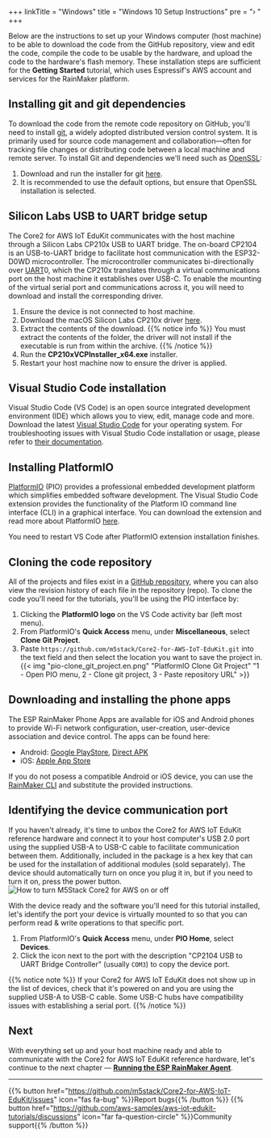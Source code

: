 +++
linkTitle = "Windows"
title = "Windows 10 Setup Instructions"
pre = "› "
+++

Below are the instructions to set up your Windows computer (host machine) to be able to download the code from the GitHub repository, view and edit the code, compile the code to be usable by the hardware, and upload the code to the hardware's flash memory. These installation steps are sufficient for the **Getting Started** tutorial, which uses Espressif's AWS account and services for the RainMaker platform.

## Installing git and git dependencies
To download the code from the remote code repository on GitHub, you'll need to install [git](https://git-scm.com/book/en/v2/Getting-Started-What-is-Git%3F), a widely adopted distributed version control system. It is primarily used for source code management and collaboration—often for tracking file changes or distributing code between a local machine and remote server. To install Git and dependencies we'll need such as [OpenSSL](https://www.openssl.org/):
1) Download and run the installer for git [here](https://git-scm.com/download/win).
2) It is recommended to use the default options, but ensure that OpenSSL installation is selected.

## Silicon Labs USB to UART bridge setup
The Core2 for AWS IoT EduKit communicates with the host machine through a Silicon Labs CP210x USB to UART bridge. The on-board CP2104 is an USB-to-UART bridge to facilitate host communication with the ESP32-D0WD microcontroller. The microcontroller communicates bi-directionally over [UART](https://docs.espressif.com/projects/esp-idf/en/latest/esp32/api-reference/peripherals/uart.html)0, which the CP210x translates through a virtual communications port on the host machine it establishes over USB-C. To enable the mounting of the virtual serial port and communications across it, you will need to download and install the corresponding driver.
1) Ensure the device is not connected to host machine.
2) Download the macOS Silicon Labs CP210x driver [here](https://www.silabs.com/documents/public/software/CP210x_Universal_Windows_Driver.zip).
3) Extract the contents of the download.
   {{% notice info %}}
   You must extract the contents of the folder, the driver will not install if the executable is run from within the archive.
   {{% /notice %}} 
4) Run the **CP210xVCPInstaller_x64.exe** installer.
5) Restart your host machine now to ensure the driver is applied.

## Visual Studio Code installation
Visual Studio Code (VS Code) is an open source integrated development environment (IDE) which allows you to view, edit, manage code and more. Download the latest [Visual Studio Code](https://code.visualstudio.com/) for your operating system. For troubleshooting issues with Visual Studio Code installation or usage, please refer to [their documentation](https://code.visualstudio.com/docs/setup/setup-overview).

## Installing PlatformIO
[PlatformIO](https://marketplace.visualstudio.com/items?itemName=platformio.platformio-ide) (PIO) provides a professional embedded development platform which simplifies embedded software development. The Visual Studio Code extension provides the functionality of the Platform IO command line interface (CLI) in a graphical interface. You can download the extension and read more about PlatformIO [here](https://platformio.org/install/ide?install=vscode).

You need to restart VS Code after PlatformIO extension installation finishes.

## Cloning the code repository
All of the projects and files exist in a [GitHub repository](https://docs.github.com/en/github/creating-cloning-and-archiving-repositories/about-repositories), where you can also view the revision history of each file in the repository (repo). To clone the code you'll need for the tutorials, you'll be using the PIO interface by:
1) Clicking the **PlatformIO logo** on the VS Code activity bar (left most menu).
2) From PlatformIO's **Quick Access** menu, under **Miscellaneous**, select **Clone Git Project**.
3) Paste `https://github.com/m5stack/Core2-for-AWS-IoT-EduKit.git` into the text field and then select the location you want to save the project in.
{{< img "pio-clone_git_project.en.png" "PlatformIO Clone Git Project" "1 - Open PIO menu, 2 - Clone git project, 3 - Paste repository URL" >}}

## Downloading and installing the phone apps
The ESP RainMaker Phone Apps are available for iOS and Android phones to provide Wi-Fi network configuration, user-creation, user-device association and device control. The apps can be found here:
* Android: [Google PlayStore](https://play.google.com/store/apps/details?id=com.espressif.rainmaker), [Direct APK](https://github.com/espressif/esp-rainmaker-android/releases)
* iOS: [Apple App Store](https://apps.apple.com/app/esp-rainmaker/id1497491540)

If you do not posess a compatible Android or iOS device, you can use the [RainMaker CLI](https://rainmaker.espressif.com/docs/cli-setup.html) and substitute the provided instructions.

## Identifying the device communication port
If you haven't already, it's time to unbox the Core2 for AWS IoT EduKit reference hardware and connect it to your host computer's USB 2.0 port using the supplied USB-A to USB-C cable to facilitate communication between them. Additionally, included in the package is a hex key that can be used for the installation of additional modules (sold separately). The device should automatically turn on once you plug it in, but if you need to turn it on, press the power button.
![How to turn M5Stack Core2 for AWS on or off](windows/core2foraws_power_on_off.jpg?width=500px&classes=shadow)

With the device ready and the software you'll need for this tutorial installed, let's identify the port your device is virtually mounted to so that you can perform read & write operations to that specific port.
1) From PlatformIO's **Quick Access** menu, under **PIO Home**, select **Devices**.
2) Click the icon next to the port with the description "CP2104 USB to UART Bridge Controller" (usually `COM3`) to copy the device port.

{{% notice note %}}
If your Core2 for AWS IoT EduKit does not show up in the list of devices, check that it's powered on and you are using the supplied USB-A to USB-C cable. Some USB-C hubs have compatibility issues with establishing a serial port.
{{% /notice %}}

## Next
With everything set up and your host machine ready and able to communicate with the Core2 for AWS IoT EduKit reference hardware, let's continue to the next chapter — [**Running the ESP RainMaker Agent**](/en/getting-started/run-rainmaker.html).

---
{{% button href="https://github.com/m5stack/Core2-for-AWS-IoT-EduKit/issues" icon="fas fa-bug" %}}Report bugs{{% /button %}} {{% button href="https://github.com/aws-samples/aws-iot-edukit-tutorials/discussions" icon="far fa-question-circle" %}}Community support{{% /button %}}